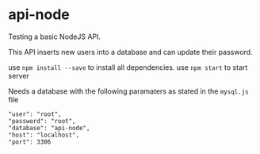 # api-node
Testing a basic NodeJS API.

This API inserts new users into a database and can update their password.

use ``npm install --save`` to install all dependencies.
use ``npm start`` to start server

Needs a database with the following paramaters as stated in the ``mysql.js`` file

```mysql=
"user": "root",
"password": "root",
"database": "api-node",
"host": "localhost",
"port": 3306
```
